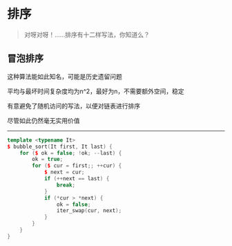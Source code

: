 # 排序

> 对呀对呀！……排序有十二样写法，你知道么？

## 冒泡排序

这种算法能如此知名，可能是历史遗留问题

平均与最坏时间复杂度均为n^2，最好为n，不需要额外空间，稳定

有意避免了随机访问的写法，以便对链表进行排序

尽管如此仍然毫无实用价值

------

```cpp
template <typename It>
$ bubble_sort(It first, It last) {
    for ($ ok = false; !ok; --last) {
        ok = true;
        for ($ cur = first;; ++cur) {
            $ next = cur;
            if (++next == last) {
                break;
            }
            if (*cur > *next) {
                ok = false;
                iter_swap(cur, next);
            }
        }
    }
}

```

